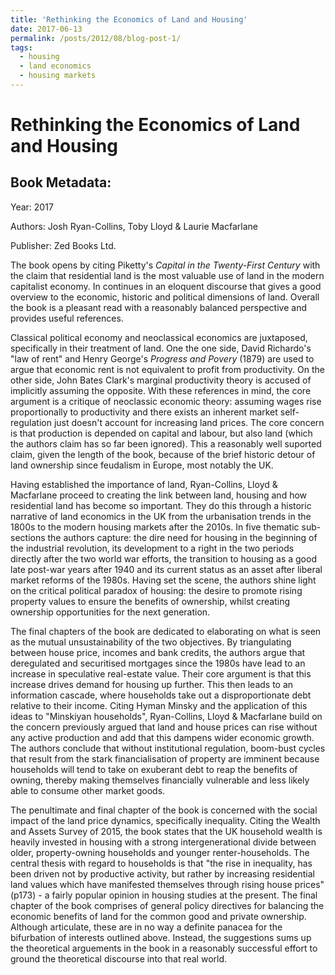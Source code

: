 ```yaml
---
title: 'Rethinking the Economics of Land and Housing'
date: 2017-06-13
permalink: /posts/2012/08/blog-post-1/
tags:
  - housing
  - land economics
  - housing markets
---
```


Rethinking the Economics of Land and Housing
======
Book Metadata:
------
Year: 2017

Authors: Josh Ryan-Collins, Toby Lloyd & Laurie Macfarlane

Publisher: Zed Books Ltd.





The book opens by citing Piketty's *Capital in the Twenty-First Century* with the claim that residential land is the most valuable use of land in the modern capitalist economy. In continues in an eloquent discourse that gives a good overview to the economic, historic and political dimensions of land. Overall the book is a pleasant read with a reasonably balanced perspective and provides useful references.

Classical political economy and neoclassical economics are juxtaposed, specifically in their treatment of land. One the one side, David Richardo's "law of rent" and Henry George's *Progress and Povery* (1879) are used to argue that economic rent is not equivalent to profit from productivity. On the other side, John Bates Clark's marginal productivity theory is accused of implicitly assuming the opposite. With these references in mind, the core argument is a critique of neoclassic economic theory: assuming wages rise proportionally to productivity and there exists an inherent market self-regulation just doesn't account for increasing land prices. The core concern is that production is depended on capital and labour, but also land (which the authors claim has so far been ignored). This a reasonably well suported claim, given the length of the book, because of the brief historic detour of land ownership since feudalism in Europe, most notably the UK. 

Having established the importance of land, Ryan-Collins, Lloyd & Macfarlane proceed to creating the link between land, housing and how residential land has become so important. They do this through a historic narrative of land economics in the UK from the urbanisation trends in the 1800s to the modern housing markets after the 2010s.  In five thematic sub-sections the authors capture: the dire need for housing in the beginning of the industrial revolution, its development to a right in the two periods directly after the two world war efforts, the transition to housing as a good late post-war years after 1940 and its current status as an asset after liberal market reforms of the 1980s. Having set the scene, the authors shine light on the critical political paradox of housing: the desire to promote rising property values to ensure the benefits of ownership, whilst creating ownership opportunities for the next generation.

The final chapters of the book are dedicated to elaborating on what is seen as the mutual unsustainability of the two objectives. By triangulating between house price, incomes and bank credits, the authors argue that deregulated and securitised mortgages since the 1980s have lead to an increase in speculative real-estate value. Their core argument is that this increase drives demand for housing up further. This then leads to an information cascade, where households take out a disproportionate debt relative to their income. Citing Hyman Minsky and the application of this ideas to "Minskiyan households", Ryan-Collins, Lloyd & Macfarlane build on the concern previously argued that land and house prices can rise without any active production and add that this dampens wider economic growth. The authors conclude that without institutional regulation, boom-bust cycles that result from the stark financialisation of property are imminent because households will tend to take on exuberant debt to reap the benefits of owning, thereby making themselves financially vulnerable and less likely able to consume other market goods. 
 
The penultimate and final chapter of the book is concerned with the social impact of the land price dynamics, specifically inequality.  Citing the Wealth and Assets Survey of 2015, the book states that the UK household wealth is heavily invested in housing with a strong intergenerational divide between older, property-owning households and younger renter-households. The central thesis with regard to households is that "the rise in inequality, has been driven not by productive activity, but rather by increasing residential land values which have manifested themselves through rising house prices" (p173) - a fairly popular opinion in housing studies at the present. The final chapter of the book comprises of general policy directives for balancing the economic benefits of land for the common good and private ownership. Although articulate, these are in no way a definite panacea for the bifurbation of interests outlined above. Instead, the suggestions sums up the theoretical arguements in the book in a reasonably successful effort to ground the theoretical discourse into that real world.


